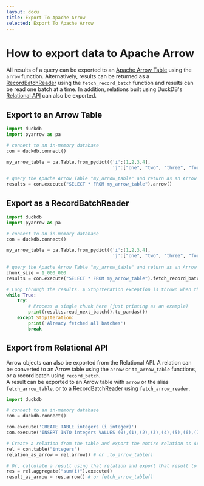 ```yaml
---
layout: docu
title: Export To Apache Arrow
selected: Export To Apache Arrow
---
```


# How to export data to Apache Arrow
All results of a query can be exported to an [Apache Arrow Table](https://arrow.apache.org/docs/python/generated/pyarrow.Table.html) using the `arrow` function. Alternatively, results can be returned as a [RecordBatchReader](https://arrow.apache.org/docs/python/generated/pyarrow.ipc.RecordBatchStreamReader.html) using the `fetch_record_batch` function and results can be read one batch at a time. In addition, relations built using DuckDB's [Relational API](/docs/guides/python/relational_api_pandas) can also be exported.

## Export to an Arrow Table
```py
import duckdb
import pyarrow as pa

# connect to an in-memory database
con = duckdb.connect()

my_arrow_table = pa.Table.from_pydict({'i':[1,2,3,4],
                                       'j':["one", "two", "three", "four"]})

# query the Apache Arrow Table "my_arrow_table" and return as an Arrow Table
results = con.execute("SELECT * FROM my_arrow_table").arrow()
```

## Export as a RecordBatchReader
```python
import duckdb
import pyarrow as pa

# connect to an in-memory database
con = duckdb.connect()

my_arrow_table = pa.Table.from_pydict({'i':[1,2,3,4],
                                       'j':["one", "two", "three", "four"]})
                                       
# query the Apache Arrow Table "my_arrow_table" and return as an Arrow RecordBatchReader
chunk_size = 1_000_000
results = con.execute("SELECT * FROM my_arrow_table").fetch_record_batch(chunk_size)

# Loop through the results. A StopIteration exception is thrown when the RecordBatchReader is empty
while True:
    try:
        # Process a single chunk here (just printing as an example)
        print(results.read_next_batch().to_pandas())
    except StopIteration:
        print('Already fetched all batches')
        break
```

## Export from Relational API
Arrow objects can also be exported from the Relational API. A relation can be converted to an Arrow table using the `arrow` or `to_arrow_table` functions, or a record batch using `record_batch`.  
A result can be exported to an Arrow table with `arrow` or the alias `fetch_arrow_table`, or to a RecordBatchReader using `fetch_arrow_reader`. 
```python
import duckdb

# connect to an in-memory database
con = duckdb.connect()

con.execute('CREATE TABLE integers (i integer)')
con.execute('INSERT INTO integers VALUES (0),(1),(2),(3),(4),(5),(6),(7),(8),(9),(NULL)')

# Create a relation from the table and export the entire relation as Arrow
rel = con.table("integers")
relation_as_arrow = rel.arrow() # or .to_arrow_table()

# Or, calculate a result using that relation and export that result to Arrow
res = rel.aggregate("sum(i)").execute()
result_as_arrow = res.arrow() # or fetch_arrow_table()
```
